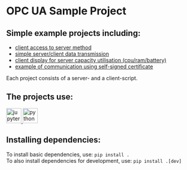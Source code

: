 # OPC UA Sample Project

## Simple example projects including:

* [client access to server method](./src/MethodsServerSimple)
* [simple server/client data transmission](./src/DAServerSimple)
* [client display for server capacity utilisation (cpu/ram/battery)](./src/DAServerData)
* [example of communication using self-signed certificate](./src/DAServerSelfSigned)

Each project consists of a server- and a client-script.

## The projects use:

<a href="https://en.wikipedia.org/wiki/Project_Jupyter#Jupyter_Notebook" target="_blank"> <img src="https://cdn.jsdelivr.net/gh/devicons/devicon/icons/jupyter/jupyter-original.svg" alt="jupyter notebook" width="40" height="40"/> </a>
<a href="https://en.wikipedia.org/wiki/Python" target="_blank"> <img src="https://cdn.jsdelivr.net/gh/devicons/devicon/icons/python/python-original.svg" alt="python" width="40" height="40"/> </a>


## Installing dependencies:

To install basic dependencies, use: `pip install .`\
To also install dependencies for development, use: `pip install .[dev]`